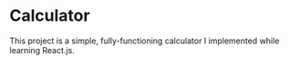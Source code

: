 # Calculator

This project is a simple, fully-functioning calculator I implemented while learning React.js.
